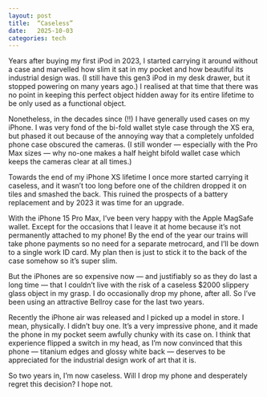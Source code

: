 ```yaml
---
layout: post
title:  “Caseless”
date:   2025-10-03
categories: tech
---
```


Years after buying my first iPod in 2023, I started carrying it around without a case and marvelled how slim it sat in my pocket and how beautiful its industrial design was. (I still have this gen3 iPod in my desk drawer, but it stopped powering on many years ago.)
I realised at that time that there was no point in keeping this perfect object hidden away for its entire lifetime to be only used as a functional object. 

Nonetheless, in the decades since (!!) I have generally used cases on my iPhone. I was very fond of the bi-fold wallet style case through the XS era, but phased it out because of the annoying way that a completely unfolded phone case obscured the cameras. (I still wonder — especially with the Pro Max sizes — why no-one makes a half height bifold wallet case which keeps the cameras clear at all times.)

Towards the end of my iPhone XS lifetime I once more started carrying it caseless, and it wasn’t too long before one of the children dropped it on tiles and smashed the back. This ruined the prospects of a battery replacement and by 2023 it was time for an upgrade. 

With the iPhone 15 Pro Max, I’ve been very happy with the Apple MagSafe wallet. Except for the occasions that I leave it at home because it’s not permanently attached to my phone! By the end of the year our trains will take phone payments so no need for a separate metrocard, and I’ll be down to a single work ID card. My plan then is just to stick it to the back of the case somehow so it’s super slim. 

But the iPhones are so expensive now — and justifiably so as they do last a long time — that I couldn’t live with the risk of a caseless $2000 slippery glass object in my grasp. I do occasionally drop my phone, after all. So I’ve been using an attractive Bellroy case for the last two years. 

Recently the iPhone air was released and I picked up a model in store. I mean, physically. I didn’t buy one. It’s a very impressive phone, and it made the phone in my pocket seem awfully chunky with its case on. I think that experience flipped a switch in my head, as I’m now convinced that this phone — titanium edges and glossy white back — deserves to be appreciated for the industrial design work of art that it is. 

So two years in, I’m now caseless. Will I drop my phone and desperately regret this decision? I hope not. 